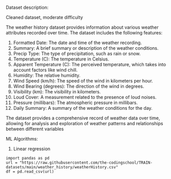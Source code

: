 Dataset description:

Cleaned dataset, moderate difficulty

The weather history dataset provides information about various weather attributes recorded over time. The dataset includes the following features:

1. Formatted Date: The date and time of the weather recording.
2. Summary: A brief summary or description of the weather conditions.
3. Precip Type: The type of precipitation, such as rain or snow.
4. Temperature (C): The temperature in Celsius.
5. Apparent Temperature (C): The perceived temperature, which takes into account factors like wind chill.
6. Humidity: The relative humidity.
7. Wind Speed (km/h): The speed of the wind in kilometers per hour.
8. Wind Bearing (degrees): The direction of the wind in degrees.
9. Visibility (km): The visibility in kilometers.
10. Loud Cover: A measurement related to the presence of loud noises.
11. Pressure (millibars): The atmospheric pressure in millibars.
12. Daily Summary: A summary of the weather conditions for the day.


The dataset provides a comprehensive record of weather data over time, allowing for analysis and exploration of weather patterns and relationships between different variables

ML Algorithms:
1. Linear regression

```
import pandas as pd
url = "https://raw.githubusercontent.com/the-codingschool/TRAIN-datasets/main/weather_history/weatherHistory.csv"
df = pd.read_csv(url)
```
